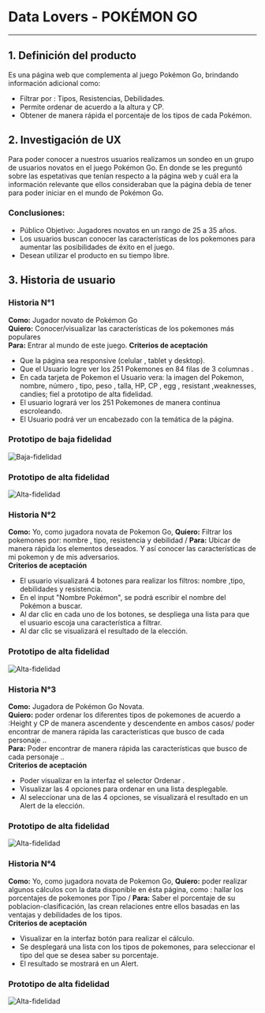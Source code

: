 # Data Lovers - POKÉMON GO

***
## 1. Definición del producto
Es una página web que complementa al juego Pokémon Go, brindando información adicional como:
+ Filtrar por : Tipos, Resistencias, Debilidades. 
+ Permite ordenar de acuerdo a la altura y CP.
+ Obtener de manera rápida el porcentaje de los tipos de cada Pokémon.
## 2. Investigación de UX
Para poder conocer a nuestros usuarios realizamos un sondeo en un grupo de usuarios novatos en el juego Pokémon Go. En donde se les preguntó sobre las espetativas que tenían respecto a la página web y cuál era la información relevante que ellos consideraban que la página debía de tener para poder iniciar en el mundo de Pokémon Go.
### Conclusiones:
* Público Objetivo: Jugadores novatos en un rango de 25 a 35 años.
* Los usuarios buscan conocer las características de los pokemones para aumentar las posibilidades de éxito en el juego.
* Desean utilizar el producto en su tiempo libre.
## 3. Historia de usuario
### Historia N°1
**Como:** Jugador novato de Pokémon Go\
**Quiero:** Conocer/visualizar las características de los pokemones más populares \
**Para:** Entrar al mundo de este juego.
**Criterios de aceptación**
- Que la página sea responsive (celular , tablet y desktop).
- Que el Usuario logre ver los 251 Pokemones en 84 filas de 3 columnas .
- En cada tarjeta de Pokemon el Usuario vera: la imagen del Pokemon, nombre, número , tipo, peso , talla, HP, CP , egg , resistant ,weaknesses, candies; fiel a prototipo de alta fidelidad.
- El usuario logrará ver los 251 Pokemones de manera continua escroleando.
- El Usuario podrá ver un encabezado con la temática de la página.
### Prototipo de baja fidelidad
![Baja-fidelidad](./prototipobaja.png)

### Prototipo de alta fidelidad
![Alta-fidelidad](./HI1.png)
### Historia N°2
**Como:** Yo, como jugadora novata de Pokemon Go, 
**Quiero:** Filtrar los pokemones por: nombre , tipo, resistencia y debilidad / 
**Para:** Ubicar de manera rápida los elementos deseados. Y así conocer las características de mi pokemon y de mis adversarios.\
**Criterios de aceptación**
- El usuario visualizará 4 botones para realizar los filtros: nombre ,tipo, debilidades y resistencia.
- En el input "Nombre Pokémon", se podrá escribir el nombre del Pokémon a buscar.
- Al dar clic en cada uno de los botones, se despliega una lista para que el usuario escoja una característica a filtrar.
- Al dar clic se visualizará el resultado de la elección.
### Prototipo de alta fidelidad
![Alta-fidelidad](./prototipoAltaHU2.JPG)
### Historia N°3
**Como:** Jugadora de Pokémon Go Novata.\
**Quiero:** poder ordenar los diferentes tipos de pokemones de acuerdo a :Height y CP de manera ascendente y descendente en ambos casos/ poder encontrar de manera rápida las características que busco de cada personaje ..\
**Para:** Poder encontrar de manera rápida las características que busco de cada personaje ..\
**Criterios de aceptación**
- Poder visualizar en la interfaz el selector Ordenar .
- Visualizar las 4 opciones para ordenar en una lista desplegable.
- Al seleccionar una de las 4 opciones, se visualizará el resultado  en un Alert de la elección.
### Prototipo de alta fidelidad
![Alta-fidelidad](./prototipoAltaHU3.JPG)
### Historia N°4
**Como:** Yo, como jugadora novata de Pokemon Go, 
**Quiero:** poder realizar algunos cálculos con la data disponible en ésta página, como : hallar los porcentajes de pokemones por Tipo / 
**Para:** Saber el porcentaje de su poblacion-clasificación, las crean relaciones entre ellos basadas en las ventajas y debilidades de los tipos. \
**Criterios de aceptación**
- Visualizar en la interfaz botón para realizar el cálculo.
- Se desplegará una lista con los tipos de pokemones, para seleccionar el tipo del que se desea saber su porcentaje.
- El resultado se mostrará en un Alert.
### Prototipo de alta fidelidad
![Alta-fidelidad](./prototipoAltaHU4.JPG)